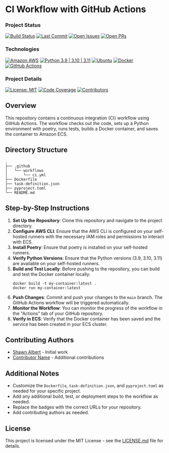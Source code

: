 # CI Workflow with GitHub Actions

### Project Status

[![Build Status](https://github.com/shawn-albert/github-actions/workflows/CI%20Workflow/badge.svg)](https://github.com/shawn-albert/github-actions/actions)
[![Last Commit](https://img.shields.io/github/last-commit/shawn-albert/github-actions)](https://github.com/shawn-albert/github-actions/commits/main)
[![Open Issues](https://img.shields.io/github/issues/shawn-albert/github-actions)](https://github.com/shawn-albert/github-actions/issues)
[![Open PRs](https://img.shields.io/github/issues-pr/shawn-albert/github-actions)](https://github.com/shawn-albert/github-actions/pulls)

### Technologies

[![Amazon AWS](https://img.shields.io/badge/Amazon_AWS-FF9900?logo=amazonaws&logoColor=white)](https://aws.amazon.com/)
[![Python 3.9 | 3.10 | 3.11](https://img.shields.io/badge/Python-3.9%20|%203.10%20|%203.11-FFD43B?logo=python&logoColor=blue)](https://www.python.org/)
[![Ubuntu](https://img.shields.io/badge/Ubuntu-E95420?logo=ubuntu&logoColor=white)](https://ubuntu.com/)
[![Docker](https://img.shields.io/badge/Docker-2496ED?logo=docker&logoColor=white)](https://www.docker.com/)
[![GitHub Actions](https://img.shields.io/badge/Github%20Actions-282a2e?logo=githubactions&logoColor=367cfe)](https://github.com/features/actions)

### Project Details

[![License: MIT](https://img.shields.io/badge/License-MIT-yellow)](https://opensource.org/licenses/MIT)
[![Code Coverage](https://img.shields.io/badge/Code%20Coverage-85%25-success)](https://codecov.io/)
[![Contributors](https://img.shields.io/github/contributors/shawn-albert/github-actions)](https://github.com/shawn-albert/github-actions/graphs/contributors)



## Overview

This repository contains a continuous integration (CI) workflow using GitHub Actions. The workflow checks out the code, sets up a Python environment with poetry, runs tests, builds a Docker container, and saves the container to Amazon ECS.

## Directory Structure

```
.
├── .github
│   └── workflows
│       └── ci.yml
├── Dockerfile
├── task-definition.json
├── pyproject.toml
└── README.md
```

## Step-by-Step Instructions

1. **Set Up the Repository**: Clone this repository and navigate to the project directory.
2. **Configure AWS CLI**: Ensure that the AWS CLI is configured on your self-hosted runners with the necessary IAM roles and permissions to interact with ECS.
3. **Install Poetry**: Ensure that poetry is installed on your self-hosted runners.
4. **Verify Python Versions**: Ensure that the Python versions (3.9, 3.10, 3.11) are available on your self-hosted runners.
5. **Build and Test Locally**: Before pushing to the repository, you can build and test the Docker container locally:
   ```
   docker build -t my-container:latest .
   docker run my-container:latest
   ```
6. **Push Changes**: Commit and push your changes to the `main` branch. The GitHub Actions workflow will be triggered automatically.
7. **Monitor the Workflow**: You can monitor the progress of the workflow in the "Actions" tab of your GitHub repository.
8. **Verify in ECS**: Verify that the Docker container has been saved and the service has been created in your ECS cluster.

## Contributing Authors

- [Shawn Albert](https://github.com/shawn-albert) - Initial work
- [Contributor Name](https://github.com/contributor-username) - Additional contributions

## Additional Notes

- Customize the `Dockerfile`, `task-definition.json`, and `pyproject.toml` as needed for your specific project.
- Add any additional build, test, or deployment steps to the workflow as needed.
- Replace the badges with the correct URLs for your repository.
- Add contributing authors as needed.

## License

This project is licensed under the MIT License - see the [LICENSE.md](LICENSE.md) file for details.
